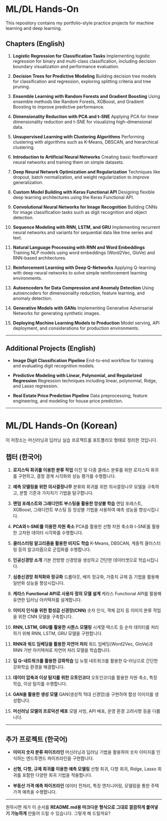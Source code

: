 # ML/DL Hands-On

This repository contains my portfolio-style practice projects for machine learning and deep learning.

## Chapters (English)

1. **Logistic Regression for Classification Tasks**
   Implementing logistic regression for binary and multi-class classification, including decision boundary visualization and performance evaluation.

2. **Decision Trees for Predictive Modeling**
   Building decision tree models for classification and regression, exploring splitting criteria and tree pruning.

3. **Ensemble Learning with Random Forests and Gradient Boosting**
   Using ensemble methods like Random Forests, XGBoost, and Gradient Boosting to improve predictive performance.

4. **Dimensionality Reduction with PCA and t-SNE**
   Applying PCA for linear dimensionality reduction and t-SNE for visualizing high-dimensional data.

5. **Unsupervised Learning with Clustering Algorithms**
   Performing clustering with algorithms such as K-Means, DBSCAN, and hierarchical clustering.

6. **Introduction to Artificial Neural Networks**
   Creating basic feedforward neural networks and training them on simple datasets.

7. **Deep Neural Network Optimization and Regularization**
   Techniques like dropout, batch normalization, and weight regularization to improve generalization.

8. **Custom Model Building with Keras Functional API**
   Designing flexible deep learning architectures using the Keras Functional API.

9. **Convolutional Neural Networks for Image Recognition**
   Building CNNs for image classification tasks such as digit recognition and object detection.

10. **Sequence Modeling with RNN, LSTM, and GRU**
    Implementing recurrent neural networks and variants for sequential data like time series and text.

11. **Natural Language Processing with RNN and Word Embeddings**
    Training NLP models using word embeddings (Word2Vec, GloVe) and RNN-based architectures.

12. **Reinforcement Learning with Deep Q-Networks**
    Applying Q-learning with deep neural networks to solve simple reinforcement learning environments.

13. **Autoencoders for Data Compression and Anomaly Detection**
    Using autoencoders for dimensionality reduction, feature learning, and anomaly detection.

14. **Generative Models with GANs**
    Implementing Generative Adversarial Networks for generating synthetic images.

15. **Deploying Machine Learning Models to Production**
    Model serving, API deployment, and considerations for production environments.

---

## Additional Projects (English)

* **Image Digit Classification Pipeline**
  End-to-end workflow for training and evaluating digit recognition models.

* **Predictive Modeling with Linear, Polynomial, and Regularized Regression**
  Regression techniques including linear, polynomial, Ridge, and Lasso regression.

* **Real Estate Price Prediction Pipeline**
  Data preprocessing, feature engineering, and modeling for house price prediction.

---

# ML/DL Hands-On (Korean)

이 저장소는 머신러닝과 딥러닝 실습 프로젝트를 포트폴리오 형태로 정리한 것입니다.

## 챕터 (한국어)

1. **로지스틱 회귀를 이용한 분류 작업**
   이진 및 다중 클래스 분류를 위한 로지스틱 회귀를 구현하고, 결정 경계 시각화와 성능 평가를 수행합니다.

2. **예측 모델링을 위한 의사결정나무**
   분류와 회귀를 위한 의사결정나무 모델을 구축하고, 분할 기준과 가지치기 기법을 탐구합니다.

3. **랜덤 포레스트와 그래디언트 부스팅을 활용한 앙상블 학습**
   랜덤 포레스트, XGBoost, 그래디언트 부스팅 등 앙상블 기법을 사용하여 예측 성능을 향상시킵니다.

4. **PCA와 t-SNE를 이용한 차원 축소**
   PCA를 활용한 선형 차원 축소와 t-SNE를 활용한 고차원 데이터 시각화를 수행합니다.

5. **클러스터링 알고리즘을 활용한 비지도 학습**
   K-Means, DBSCAN, 계층적 클러스터링 등의 알고리즘으로 군집화를 수행합니다.

6. **인공신경망 소개**
   기본 전방향 신경망을 생성하고 간단한 데이터셋으로 학습시킵니다.

7. **심층신경망 최적화와 정규화**
   드롭아웃, 배치 정규화, 가중치 규제 등 기법을 활용해 일반화 성능을 향상시킵니다.

8. **케라스 Functional API로 사용자 정의 모델 설계**
   케라스 Functional API를 활용해 유연한 딥러닝 아키텍처를 설계합니다.

9. **이미지 인식을 위한 합성곱 신경망(CNN)**
   숫자 인식, 객체 감지 등 이미지 분류 작업을 위한 CNN 모델을 구축합니다.

10. **RNN, LSTM, GRU를 활용한 시퀀스 모델링**
    시계열·텍스트 등 순차 데이터를 처리하기 위해 RNN, LSTM, GRU 모델을 구현합니다.

11. **RNN과 워드 임베딩을 활용한 자연어 처리**
    워드 임베딩(Word2Vec, GloVe)과 RNN 기반 아키텍처로 자연어 처리 모델을 학습합니다.

12. **딥 Q-네트워크를 활용한 강화학습**
    딥 뉴럴 네트워크를 활용한 Q-러닝으로 간단한 강화학습 환경을 해결합니다.

13. **데이터 압축과 이상 탐지를 위한 오토인코더**
    오토인코더를 활용한 차원 축소, 특징 학습, 이상 탐지를 수행합니다.

14. **GAN을 활용한 생성 모델**
    GAN(생성적 적대 신경망)을 구현하여 합성 이미지를 생성합니다.

15. **머신러닝 모델의 프로덕션 배포**
    모델 서빙, API 배포, 운영 환경 고려사항 등을 다룹니다.

---

## 추가 프로젝트 (한국어)

* **이미지 숫자 분류 파이프라인**
  머신러닝과 딥러닝 기법을 활용하여 숫자 이미지를 인식하는 엔드투엔드 파이프라인을 구현합니다.

* **선형, 다항, 규제 회귀를 이용한 예측 모델링**
  선형 회귀, 다항 회귀, Ridge, Lasso 회귀를 포함한 다양한 회귀 기법을 적용합니다.

* **부동산 가격 예측 파이프라인**
  데이터 전처리, 특징 엔지니어링, 모델링을 통한 주택 가격 예측을 수행합니다.

---

원하시면 제가 이 순서를 **README.md용 마크다운 형식으로 그대로 깔끔하게 붙여넣기 가능하게** 만들어 드릴 수 있습니다.
그렇게 해 드릴까요?
